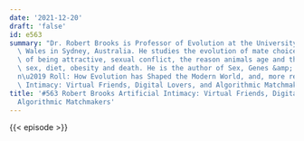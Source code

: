 ```yaml
---
date: '2021-12-20'
draft: 'false'
id: e563
summary: "Dr. Robert Brooks is Professor of Evolution at the University of New South\
  \ Wales in Sydney, Australia. He studies the evolution of mate choice, the costs\
  \ of being attractive, sexual conflict, the reason animals age and the links between\
  \ sex, diet, obesity and death. He is the author of Sex, Genes &amp; Rock \u2018\
  n\u2019 Roll: How Evolution has Shaped the Modern World, and, more recently, Artificial\
  \ Intimacy: Virtual Friends, Digital Lovers, and Algorithmic Matchmakers."
title: '#563 Robert Brooks Artificial Intimacy: Virtual Friends, Digital Lovers, and
  Algorithmic Matchmakers'
---
```

{{< episode >}}
